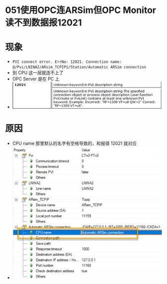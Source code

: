 # 051使用OPC连ARSim但OPC Monitor读不到数据报12021

# 现象

- `PVI connect error. ErrNo: 12021. Connection name: @/Pvi/LNINA2/ARsim_TCPIP1/Station/Automatic ARSim connection`
- 到 CPU 这一层就连不上了
- OPC Server 是在 PC 上
- ![](FILES/051使用OPC连ARSim但OPC%20Monitor读不到数据报12021/image-20231012133316201.png)

# 原因

- CPU name 那里默认的名字有空格导致的，和报错 12021 就对应
- ![](FILES/051使用OPC连ARSim但OPC%20Monitor读不到数据报12021/image-20231012133231072.png)
